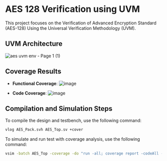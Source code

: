# AES 128 Verification using UVM
This project focuses on the Verification of Advanced Encryption Standard (AES-128) Using the Universal Verification Methodology (UVM).


## UVM Architecture

![aes uvm env - Page 1 (1)](https://github.com/OmniaMohamed12/AES-128-Verification-Using-UVM/assets/110364388/2197052d-b997-45db-9777-add177133271)

## Coverage Results

- **Functional Coverage**:
    ![image](https://github.com/OmniaMohamed12/AES-128-Verification-Using-UVM/assets/110364388/4a1396b8-3f80-4b4f-8919-22f3cb9e605b)


- **Code Coverage**: 
  ![image](https://github.com/OmniaMohamed12/AES-128-Verification-Using-UVM/assets/110364388/5242c5d6-338b-4d96-951d-8914afa0d95f)



## Compilation and Simulation Steps

To compile the design and testbench, use the following command:

```bash
vlog AES_Pack.svh AES_Top.sv +cover
```
To simulate and run test with coverage analysis, use the following command:

```bash
vsim -batch AES_Top -coverage -do "run -all; coverage report -codeAll -cvg -verbose" 
```
